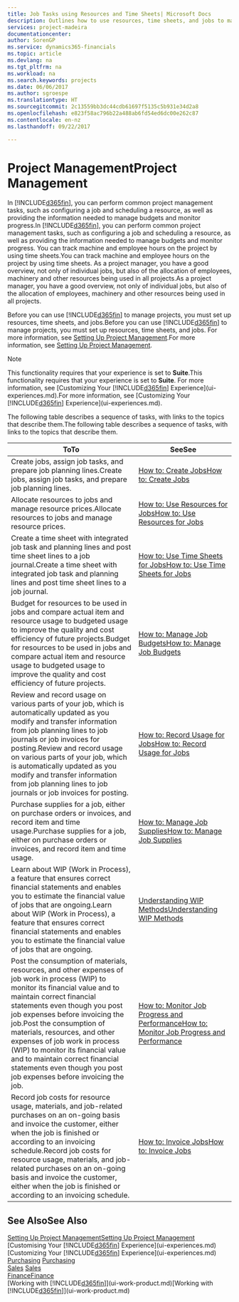 ```yaml
---
title: Job Tasks using Resources and Time Sheets| Microsoft Docs
description: Outlines how to use resources, time sheets, and jobs to manage projects.
services: project-madeira
documentationcenter: 
author: SorenGP
ms.service: dynamics365-financials
ms.topic: article
ms.devlang: na
ms.tgt_pltfrm: na
ms.workload: na
ms.search.keywords: projects
ms.date: 06/06/2017
ms.author: sgroespe
ms.translationtype: HT
ms.sourcegitcommit: 2c13559bb3dc44cdb61697f5135c5b931e34d2a8
ms.openlocfilehash: e823f58ac796b22a488ab6fd54ed6dc00e262c87
ms.contentlocale: en-nz
ms.lasthandoff: 09/22/2017

---
```

# <a name="project-management"></a><span data-ttu-id="94c0e-103">Project Management</span><span class="sxs-lookup"><span data-stu-id="94c0e-103">Project Management</span></span>
<span data-ttu-id="94c0e-104">In [!INCLUDE[d365fin](includes/d365fin_md.md)], you can perform common project management tasks, such as configuring a job and scheduling a resource, as well as providing the information needed to manage budgets and monitor progress.</span><span class="sxs-lookup"><span data-stu-id="94c0e-104">In [!INCLUDE[d365fin](includes/d365fin_md.md)], you can perform common project management tasks, such as configuring a job and scheduling a resource, as well as providing the information needed to manage budgets and monitor progress.</span></span> <span data-ttu-id="94c0e-105">You can track machine and employee hours on the project by using time sheets.</span><span class="sxs-lookup"><span data-stu-id="94c0e-105">You can track machine and employee hours on the project by using time sheets.</span></span> <span data-ttu-id="94c0e-106">As a project manager, you have a good overview, not only of individual jobs, but also of the allocation of employees, machinery and other resources being used in all projects.</span><span class="sxs-lookup"><span data-stu-id="94c0e-106">As a project manager, you have a good overview, not only of individual jobs, but also of the allocation of employees, machinery and other resources being used in all projects.</span></span>

<span data-ttu-id="94c0e-107">Before you can use [!INCLUDE[d365fin](includes/d365fin_md.md)] to manage projects, you must set up resources, time sheets, and jobs.</span><span class="sxs-lookup"><span data-stu-id="94c0e-107">Before you can use [!INCLUDE[d365fin](includes/d365fin_md.md)] to manage projects, you must set up resources, time sheets, and jobs.</span></span> <span data-ttu-id="94c0e-108">For more information, see [Setting Up Project Management](projects-setup-projects.md).</span><span class="sxs-lookup"><span data-stu-id="94c0e-108">For more information, see [Setting Up Project Management](projects-setup-projects.md).</span></span>  

> [!NOTE]  
>   <span data-ttu-id="94c0e-109">This functionality requires that your experience is set to **Suite**.</span><span class="sxs-lookup"><span data-stu-id="94c0e-109">This functionality requires that your experience is set to **Suite**.</span></span> <span data-ttu-id="94c0e-110">For more information, see [Customizing Your [!INCLUDE[d365fin](includes/d365fin_md.md)] Experience](ui-experiences.md).</span><span class="sxs-lookup"><span data-stu-id="94c0e-110">For more information, see [Customizing Your [!INCLUDE[d365fin](includes/d365fin_md.md)] Experience](ui-experiences.md).</span></span>

<span data-ttu-id="94c0e-111">The following table describes a sequence of tasks, with links to the topics that describe them.</span><span class="sxs-lookup"><span data-stu-id="94c0e-111">The following table describes a sequence of tasks, with links to the topics that describe them.</span></span>

| <span data-ttu-id="94c0e-112">To</span><span class="sxs-lookup"><span data-stu-id="94c0e-112">To</span></span> | <span data-ttu-id="94c0e-113">See</span><span class="sxs-lookup"><span data-stu-id="94c0e-113">See</span></span> |
| --- | --- |
| <span data-ttu-id="94c0e-114">Create jobs, assign job tasks, and prepare job planning lines.</span><span class="sxs-lookup"><span data-stu-id="94c0e-114">Create jobs, assign job tasks, and prepare job planning lines.</span></span> |[<span data-ttu-id="94c0e-115">How to: Create Jobs</span><span class="sxs-lookup"><span data-stu-id="94c0e-115">How to: Create Jobs</span></span>](projects-how-create-jobs.md) |
| <span data-ttu-id="94c0e-116">Allocate resources to jobs and manage resource prices.</span><span class="sxs-lookup"><span data-stu-id="94c0e-116">Allocate resources to jobs and manage resource prices.</span></span> |[<span data-ttu-id="94c0e-117">How to: Use Resources for Jobs</span><span class="sxs-lookup"><span data-stu-id="94c0e-117">How to: Use Resources for Jobs</span></span>](projects-how-use-resources.md) |
| <span data-ttu-id="94c0e-118">Create a time sheet with integrated job task and planning lines and post time sheet lines to a job journal.</span><span class="sxs-lookup"><span data-stu-id="94c0e-118">Create a time sheet with integrated job task and planning lines and post time sheet lines to a job journal.</span></span> |[<span data-ttu-id="94c0e-119">How to: Use Time Sheets for Jobs</span><span class="sxs-lookup"><span data-stu-id="94c0e-119">How to: Use Time Sheets for Jobs</span></span>](projects-how-use-time-sheets.md) |
| <span data-ttu-id="94c0e-120">Budget for resources to be used in jobs and compare actual item and resource usage to budgeted usage to improve the quality and cost efficiency of future projects.</span><span class="sxs-lookup"><span data-stu-id="94c0e-120">Budget for resources to be used in jobs and compare actual item and resource usage to budgeted usage to improve the quality and cost efficiency of future projects.</span></span> |[<span data-ttu-id="94c0e-121">How to: Manage Job Budgets</span><span class="sxs-lookup"><span data-stu-id="94c0e-121">How to: Manage Job Budgets</span></span>](projects-how-manage-budgets.md) |
| <span data-ttu-id="94c0e-122">Review and record usage on various parts of your job, which is automatically updated as you modify and transfer information from job planning lines to job journals or job invoices for posting.</span><span class="sxs-lookup"><span data-stu-id="94c0e-122">Review and record usage on various parts of your job, which is automatically updated as you modify and transfer information from job planning lines to job journals or job invoices for posting.</span></span> |[<span data-ttu-id="94c0e-123">How to: Record Usage for Jobs</span><span class="sxs-lookup"><span data-stu-id="94c0e-123">How to: Record Usage for Jobs</span></span>](projects-how-record-job-usage.md) |
| <span data-ttu-id="94c0e-124">Purchase supplies for a job, either on purchase orders or invoices, and record item and time usage.</span><span class="sxs-lookup"><span data-stu-id="94c0e-124">Purchase supplies for a job, either on purchase orders or invoices, and record item and time usage.</span></span> |[<span data-ttu-id="94c0e-125">How to: Manage Job Supplies</span><span class="sxs-lookup"><span data-stu-id="94c0e-125">How to: Manage Job Supplies</span></span>](projects-how-manage-project-supplies.md) |
| <span data-ttu-id="94c0e-126">Learn about WIP (Work in Process), a feature that ensures correct financial statements and enables you to estimate the financial value of jobs that are ongoing.</span><span class="sxs-lookup"><span data-stu-id="94c0e-126">Learn about WIP (Work in Process), a feature that ensures correct financial statements and enables you to estimate the financial value of jobs that are ongoing.</span></span> |[<span data-ttu-id="94c0e-127">Understanding WIP Methods</span><span class="sxs-lookup"><span data-stu-id="94c0e-127">Understanding WIP Methods</span></span>](projects-understanding-wip.md) |
| <span data-ttu-id="94c0e-128">Post the consumption of materials, resources, and other expenses of job work in process (WIP) to monitor its financial value and to maintain correct financial statements even though you post job expenses before invoicing the job.</span><span class="sxs-lookup"><span data-stu-id="94c0e-128">Post the consumption of materials, resources, and other expenses of job work in process (WIP) to monitor its financial value and to maintain correct financial statements even though you post job expenses before invoicing the job.</span></span> |[<span data-ttu-id="94c0e-129">How to: Monitor Job Progress and Performance</span><span class="sxs-lookup"><span data-stu-id="94c0e-129">How to: Monitor Job Progress and Performance</span></span>](projects-how-monitor-progress-performance.md) |
| <span data-ttu-id="94c0e-130">Record job costs for resource usage, materials, and job-related purchases on an on-going basis and invoice the customer, either when the job is finished or according to an invoicing schedule.</span><span class="sxs-lookup"><span data-stu-id="94c0e-130">Record job costs for resource usage, materials, and job-related purchases on an on-going basis and invoice the customer, either when the job is finished or according to an invoicing schedule.</span></span> |[<span data-ttu-id="94c0e-131">How to: Invoice Jobs</span><span class="sxs-lookup"><span data-stu-id="94c0e-131">How to: Invoice Jobs</span></span>](projects-how-invoice-jobs.md) |

## <a name="see-also"></a><span data-ttu-id="94c0e-132">See Also</span><span class="sxs-lookup"><span data-stu-id="94c0e-132">See Also</span></span>
[<span data-ttu-id="94c0e-133">Setting Up Project Management</span><span class="sxs-lookup"><span data-stu-id="94c0e-133">Setting Up Project Management</span></span>](projects-setup-projects.md)  
<span data-ttu-id="94c0e-134">[Customising Your [!INCLUDE[d365fin](includes/d365fin_md.md)] Experience](ui-experiences.md)    </span><span class="sxs-lookup"><span data-stu-id="94c0e-134">[Customizing Your [!INCLUDE[d365fin](includes/d365fin_md.md)] Experience](ui-experiences.md)    </span></span>  
<span data-ttu-id="94c0e-135">[Purchasing](purchasing-manage-purchasing.md)       </span><span class="sxs-lookup"><span data-stu-id="94c0e-135">[Purchasing](purchasing-manage-purchasing.md)       </span></span>  
<span data-ttu-id="94c0e-136">[Sales](sales-manage-sales.md)  </span><span class="sxs-lookup"><span data-stu-id="94c0e-136">[Sales](sales-manage-sales.md)  </span></span>  
[<span data-ttu-id="94c0e-137">Finance</span><span class="sxs-lookup"><span data-stu-id="94c0e-137">Finance</span></span>](finance.md)  
<span data-ttu-id="94c0e-138">[Working with [!INCLUDE[d365fin](includes/d365fin_md.md)]](ui-work-product.md)</span><span class="sxs-lookup"><span data-stu-id="94c0e-138">[Working with [!INCLUDE[d365fin](includes/d365fin_md.md)]](ui-work-product.md)</span></span>  

